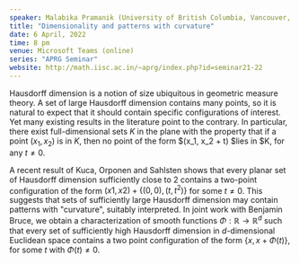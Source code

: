 ```yaml
---
speaker: Malabika Pramanik (University of British Columbia, Vancouver, Canada)
title: "Dimensionality and patterns with curvature"
date: 6 April, 2022
time: 8 pm
venue: Microsoft Teams (online)
series: "APRG Seminar"
website: http://math.iisc.ac.in/~aprg/index.php?id=seminar21-22
---
```


Hausdorff dimension is a notion of size ubiquitous in geometric measure theory.
A set of large Hausdorff dimension contains many points, so it is natural to expect
that it should contain specific configurations of interest. Yet many existing
results in the literature point to the contrary. In particular, there exist
full-dimensional sets $K$ in the plane with the property that if a point $(x_1, x_2)$
is in $K$, then no point of the form $(x_1, x_2 + t) $lies in $K, for any $t \neq 0$.

A recent result of Kuca, Orponen and Sahlsten shows that every planar set of Hausdorff
dimension sufficiently close to 2 contains a two-point configuration of the form
$(x1, x2)+\{(0, 0), (t, t^2)\}$ for some $t \neq 0$. This suggests that sets of
sufficiently large Hausdorff dimension may contain patterns with "curvature",
suitably interpreted. In joint work with Benjamin Bruce, we obtain a characterization
of smooth functions $\Phi : \mathbb{R} \to \mathbb{R}^d$ such that every set of
sufficiently high Hausdorff dimension in $d$-dimensional Euclidean space contains a
two point configuration of the form $\{x, x + \Phi(t)\}$, for some $t$ with
$\Phi(t) \neq 0$.
